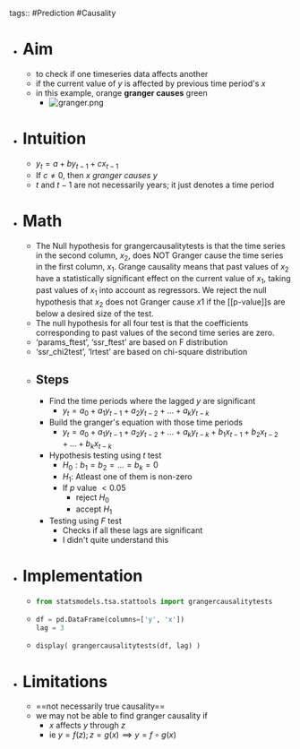 tags:: #Prediction #Causality

- # Aim
	- to check if one timeseries data affects another
	- if the current value of $y$ is affected by previous time period's $x$
	- in this example, orange **granger causes** green
		- ![granger.png](../assets/granger_1650024720848_0.png)
- # Intuition
	- $y_t = a + b y_{t-1} + c x_{t-1}$
	- If $c \ne 0$, then $x$ _granger causes_ $y$
	- $t$ and $t-1$ are not necessarily years; it just denotes a time period
- # Math
	- The Null hypothesis for grangercausalitytests is that the time series in the second column, $x_2$, does NOT Granger cause the time series in the first column, $x_1$. Grange causality means that past values of $x_2$ have a statistically significant effect on the current value of $x_1$, taking past values of $x_1$ into account as regressors. We reject the null hypothesis that $x_2$ does not Granger cause $x1$ if the [[p-value]]s are below a desired size of the test.
	- The null hypothesis for all four test is that the coefficients corresponding to past values of the second time series are zero.
	- ‘params_ftest’, ‘ssr_ftest’ are based on F distribution
	- ‘ssr_chi2test’, ‘lrtest’ are based on chi-square distribution
	- ## Steps
		- Find the time periods where the lagged $y$ are significant
			- $y_t = a_0 + a_1 y_{t-1} + a_2 y_{t-2} + \dots + a_k y_{t-k}$
		- Build the granger's equation with those time periods
			- $y_t = a_0 + a_1 y_{t-1} + a_2 y_{t-2} + \dots + a_k y_{t-k} + b_1 x_{t-1} + b_2 x_{t-2} + \dots + b_k x_{t-k}$
		- Hypothesis testing using $t$ test
			- $H_0: b_1 = b_2 = \dots = b_k = 0$
			- $H_1:$ Atleast one of them is non-zero
			- If $p$ value $< 0.05$
				- reject $H_0$
				- accept $H_1$
		- Testing using $F$ test
			- Checks if all these lags are significant
			- I didn't quite understand this
- # Implementation
	- ```python
	  from statsmodels.tsa.stattools import grangercausalitytests
	  ```
	- ```python
	  df = pd.DataFrame(columns=['y', 'x'])
	  lag = 3
	  ```
	- ```python
	  display( grangercausalitytests(df, lag) )
	  ```
- # Limitations
	- ==not necessarily true causality==
	- we may not be able to find granger causality if
		- $x$ affects $y$ through $z$
		- ie $y = f(z); z = g(x) \implies y = f \circ g(x)$